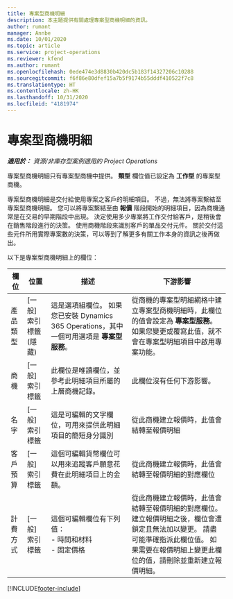 ```yaml
---
title: 專案型商機明細
description: 本主題提供有關處理專案型商機明細的資訊。
author: rumant
manager: Annbe
ms.date: 10/01/2020
ms.topic: article
ms.service: project-operations
ms.reviewer: kfend
ms.author: rumant
ms.openlocfilehash: 0ede474e3d8830b420dc5b183f14327206c10288
ms.sourcegitcommit: f6f86e80dfef15a7b5f9174b55dddf410522f7c8
ms.translationtype: HT
ms.contentlocale: zh-HK
ms.lasthandoff: 10/31/2020
ms.locfileid: "4181974"
---
```

# <a name="project-based-opportunity-lines"></a>專案型商機明細

_**適用於：** 資源/非庫存型案例適用的 Project Operations_


專案型商機明細只有專案型商機中提供。 **類型** 欄位值已設定為 **工作型** 的專案型商機。

專案型商機明細是交付給使用專案之客戶的明細項目。 不過，無法將專案繫結至專案型商機明細。 您可以將專案繫結至由 **報價** 階段開始的明細項目，因為商機通常是在交易的早期階段中出現。 決定使用多少專案將工作交付給客戶，是稍後會在銷售階段進行的決策。 使用商機階段來識別客戶的單品交付元件。 關於交付這些元件所用實際專案數的決策，可以等到了解更多有關工作本身的資訊之後再做出。

以下是專案型商機明細上的欄位：

| **欄位** | **位置** | **描述** | **下游影響** |
| --- | --- | --- | --- |
| 產品類型 | [一般] 索引標籤 (隱藏) | 這是選項組欄位。 如果您已安裝 Dynamics 365 Operations，其中一個可用選項是 **專案型服務**。  | 從商機的專案型明細網格中建立專案型商機明細時，此欄位的值會設定為 **專案型服務**。 <br> 如果您變更或覆寫此值，就不會在專案型明細項目中啟用專案功能。 |
| 商機​​ | [一般] 索引標籤 | 此欄位是唯讀欄位，並參考此明細項目所屬的上層商機記錄。 | 此欄位沒有任何下游影響。 |
| 名字 | [一般] 索引標籤 | 這是可編輯的文字欄位，可用來提供此明細項目的簡短身分識別 | 從此商機建立報價時，此值會結轉至報價明細 |
| 客戶預算 | [一般] 索引標籤 | 這個可編輯貨幣欄位可以用來追蹤客戶願意花費在此明細項目上的金額。 | 從此商機建立報價時，此值會結轉至報價明細的對應欄位 |
| 計費方式 | [一般] 索引標籤 | 這個可編輯欄位有下列值：</br>- 時間和材料</br>- 固定價格 | 從此商機建立報價時，此值會結轉至報價明細的對應欄位。 建立報價明細之後，欄位會遭鎖定且無法加以變更。 請盡可能準確指派此欄位值。 如果需要在報價明細上變更此欄位的值，請刪除並重新建立報價明細。 |


[!INCLUDE[footer-include](../includes/footer-banner.md)]